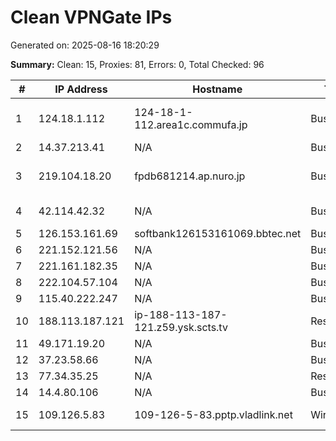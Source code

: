 # Clean VPNGate IPs
Generated on: 2025-08-16 18:20:29

**Summary:** Clean: 15, Proxies: 81, Errors: 0, Total Checked: 96

| # | IP Address | Hostname | Type | Country | Provider |
|---|------------|----------|------|---------|----------|
| 1 | 124.18.1.112 | 124-18-1-112.area1c.commufa.jp | Business | JP | Chubu Telecommunications Company, Inc. |
| 2 | 14.37.213.41 | N/A | Business | KR | Korea Telecom |
| 3 | 219.104.18.20 | fpdb681214.ap.nuro.jp | Business | JP | Sony Network Communications Inc. |
| 4 | 42.114.42.32 | N/A | Business | VN | FPT Telecom Company |
| 5 | 126.153.161.69 | softbank126153161069.bbtec.net | Business | JP | SoftBank Corp. |
| 6 | 221.152.121.56 | N/A | Business | KR | Korea Telecom |
| 7 | 221.161.182.35 | N/A | Business | KR | Korea Telecom |
| 8 | 222.104.57.104 | N/A | Business | KR | Korea Telecom |
| 9 | 115.40.222.247 | N/A | Business | KR | LG HelloVision Corp. |
| 10 | 188.113.187.121 | ip-188-113-187-121.z59.ysk.scts.tv | Residential | RU | Sakhalin Cable Telesystems Ltd |
| 11 | 49.171.19.20 | N/A | Business | KR | LG POWERCOMM |
| 12 | 37.23.58.66 | N/A | Business | RU | PJSC Rostelecom |
| 13 | 77.34.35.25 | N/A | Residential | RU | PJSC Rostelecom |
| 14 | 14.4.80.106 | N/A | Business | KR | LG POWERCOMM |
| 15 | 109.126.5.83 | 109-126-5-83.pptp.vladlink.net | Wireless | RU | Krivets Sergey Sergeevich |
